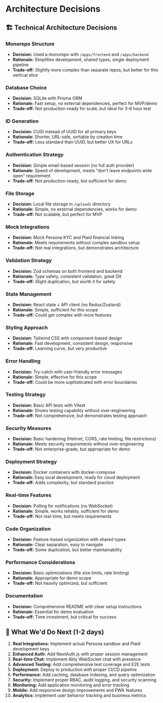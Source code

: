 # Architecture Decisions

## 🏗️ Technical Architecture Decisions

### Monorepo Structure
- **Decision:** Used a monorepo with `/apps/frontend` and `/apps/backend`
- **Rationale:** Simplifies development, shared types, single deployment pipeline
- **Trade-off:** Slightly more complex than separate repos, but better for this vertical slice

### Database Choice
- **Decision:** SQLite with Prisma ORM
- **Rationale:** Fast setup, no external dependencies, perfect for MVP/demo
- **Trade-off:** Not production-ready for scale, but ideal for 3-6 hour test

### ID Generation
- **Decision:** CUID instead of UUID for all primary keys
- **Rationale:** Shorter, URL-safe, sortable by creation time
- **Trade-off:** Less standard than UUID, but better UX for URLs

### Authentication Strategy
- **Decision:** Simple email-based session (no full auth provider)
- **Rationale:** Speed of development, meets "don't leave endpoints wide open" requirement
- **Trade-off:** Not production-ready, but sufficient for demo

### File Storage
- **Decision:** Local file storage in `/uploads` directory
- **Rationale:** Simple, no external dependencies, works for demo
- **Trade-off:** Not scalable, but perfect for MVP

### Mock Integrations
- **Decision:** Mock Persona KYC and Plaid financial linking
- **Rationale:** Meets requirements without complex sandbox setup
- **Trade-off:** Not real integrations, but demonstrates architecture

### Validation Strategy
- **Decision:** Zod schemas on both frontend and backend
- **Rationale:** Type safety, consistent validation, great DX
- **Trade-off:** Slight duplication, but worth it for safety

### State Management
- **Decision:** React state + API client (no Redux/Zustand)
- **Rationale:** Simple, sufficient for this scope
- **Trade-off:** Could get complex with more features

### Styling Approach
- **Decision:** Tailwind CSS with component-based design
- **Rationale:** Fast development, consistent design, responsive
- **Trade-off:** Learning curve, but very productive

### Error Handling
- **Decision:** Try-catch with user-friendly error messages
- **Rationale:** Simple, effective for this scope
- **Trade-off:** Could be more sophisticated with error boundaries

### Testing Strategy
- **Decision:** Basic API tests with Vitest
- **Rationale:** Shows testing capability without over-engineering
- **Trade-off:** Not comprehensive, but demonstrates testing approach

### Security Measures
- **Decision:** Basic hardening (Helmet, CORS, rate limiting, file restrictions)
- **Rationale:** Meets security requirements without over-engineering
- **Trade-off:** Not enterprise-grade, but appropriate for demo

### Deployment Strategy
- **Decision:** Docker containers with docker-compose
- **Rationale:** Easy local development, ready for cloud deployment
- **Trade-off:** Adds complexity, but standard practice

### Real-time Features
- **Decision:** Polling for notifications (no WebSocket)
- **Rationale:** Simple, works reliably, sufficient for demo
- **Trade-off:** Not real-time, but meets requirements

### Code Organization
- **Decision:** Feature-based organization with shared types
- **Rationale:** Clear separation, easy to navigate
- **Trade-off:** Some duplication, but better maintainability

### Performance Considerations
- **Decision:** Basic optimizations (file size limits, rate limiting)
- **Rationale:** Appropriate for demo scope
- **Trade-off:** Not heavily optimized, but sufficient

### Documentation
- **Decision:** Comprehensive README with clear setup instructions
- **Rationale:** Essential for demo evaluation
- **Trade-off:** Time investment, but critical for success

## 🎯 What We'd Do Next (1-2 days)

1. **Real Integrations:** Implement actual Persona sandbox and Plaid development keys
2. **Enhanced Auth:** Add NextAuth.js with proper session management
3. **Real-time Chat:** Implement Ably WebSocket chat with presence
4. **Advanced Testing:** Add comprehensive test coverage and E2E tests
5. **Deployment:** Deploy to production with proper CI/CD pipeline
6. **Performance:** Add caching, database indexing, and query optimization
7. **Security:** Implement proper RBAC, audit logging, and security scanning
8. **Monitoring:** Add application monitoring and error tracking
9. **Mobile:** Add responsive design improvements and PWA features
10. **Analytics:** Implement user behavior tracking and business metrics